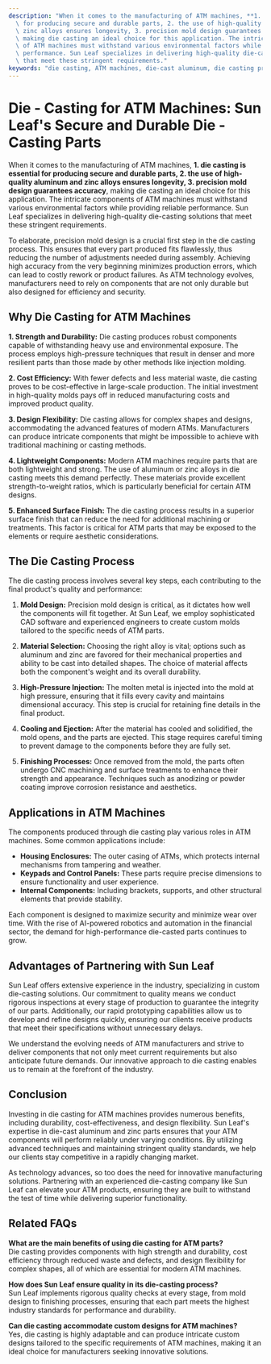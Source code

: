 ```yaml
---
description: "When it comes to the manufacturing of ATM machines, **1. die casting is essential\
  \ for producing secure and durable parts, 2. the use of high-quality aluminum and\
  \ zinc alloys ensures longevity, 3. precision mold design guarantees accuracy**,\
  \ making die casting an ideal choice for this application. The intricate components\
  \ of ATM machines must withstand various environmental factors while providing reliable\
  \ performance. Sun Leaf specializes in delivering high-quality die-casting solutions\
  \ that meet these stringent requirements."
keywords: "die casting, ATM machines, die-cast aluminum, die casting process"
---
```

# Die - Casting for ATM Machines: Sun Leaf's Secure and Durable Die - Casting Parts

When it comes to the manufacturing of ATM machines, **1. die casting is essential for producing secure and durable parts, 2. the use of high-quality aluminum and zinc alloys ensures longevity, 3. precision mold design guarantees accuracy**, making die casting an ideal choice for this application. The intricate components of ATM machines must withstand various environmental factors while providing reliable performance. Sun Leaf specializes in delivering high-quality die-casting solutions that meet these stringent requirements.

To elaborate, precision mold design is a crucial first step in the die casting process. This ensures that every part produced fits flawlessly, thus reducing the number of adjustments needed during assembly. Achieving high accuracy from the very beginning minimizes production errors, which can lead to costly rework or product failures. As ATM technology evolves, manufacturers need to rely on components that are not only durable but also designed for efficiency and security.

## Why Die Casting for ATM Machines

**1. Strength and Durability:** Die casting produces robust components capable of withstanding heavy use and environmental exposure. The process employs high-pressure techniques that result in denser and more resilient parts than those made by other methods like injection molding.

**2. Cost Efficiency:** With fewer defects and less material waste, die casting proves to be cost-effective in large-scale production. The initial investment in high-quality molds pays off in reduced manufacturing costs and improved product quality.

**3. Design Flexibility:** Die casting allows for complex shapes and designs, accommodating the advanced features of modern ATMs. Manufacturers can produce intricate components that might be impossible to achieve with traditional machining or casting methods.

**4. Lightweight Components:** Modern ATM machines require parts that are both lightweight and strong. The use of aluminum or zinc alloys in die casting meets this demand perfectly. These materials provide excellent strength-to-weight ratios, which is particularly beneficial for certain ATM designs.

**5. Enhanced Surface Finish:** The die casting process results in a superior surface finish that can reduce the need for additional machining or treatments. This factor is critical for ATM parts that may be exposed to the elements or require aesthetic considerations.

## The Die Casting Process

The die casting process involves several key steps, each contributing to the final product's quality and performance:

1. **Mold Design:** Precision mold design is critical, as it dictates how well the components will fit together. At Sun Leaf, we employ sophisticated CAD software and experienced engineers to create custom molds tailored to the specific needs of ATM parts.

2. **Material Selection:** Choosing the right alloy is vital; options such as aluminum and zinc are favored for their mechanical properties and ability to be cast into detailed shapes. The choice of material affects both the component's weight and its overall durability.

3. **High-Pressure Injection:** The molten metal is injected into the mold at high pressure, ensuring that it fills every cavity and maintains dimensional accuracy. This step is crucial for retaining fine details in the final product.

4. **Cooling and Ejection:** After the material has cooled and solidified, the mold opens, and the parts are ejected. This stage requires careful timing to prevent damage to the components before they are fully set.

5. **Finishing Processes:** Once removed from the mold, the parts often undergo CNC machining and surface treatments to enhance their strength and appearance. Techniques such as anodizing or powder coating improve corrosion resistance and aesthetics.

## Applications in ATM Machines

The components produced through die casting play various roles in ATM machines. Some common applications include:

- **Housing Enclosures:** The outer casing of ATMs, which protects internal mechanisms from tampering and weather.
- **Keypads and Control Panels:** These parts require precise dimensions to ensure functionality and user experience.
- **Internal Components:** Including brackets, supports, and other structural elements that provide stability.

Each component is designed to maximize security and minimize wear over time. With the rise of AI-powered robotics and automation in the financial sector, the demand for high-performance die-casted parts continues to grow.

## Advantages of Partnering with Sun Leaf

Sun Leaf offers extensive experience in the industry, specializing in custom die-casting solutions. Our commitment to quality means we conduct rigorous inspections at every stage of production to guarantee the integrity of our parts. Additionally, our rapid prototyping capabilities allow us to develop and refine designs quickly, ensuring our clients receive products that meet their specifications without unnecessary delays.

We understand the evolving needs of ATM manufacturers and strive to deliver components that not only meet current requirements but also anticipate future demands. Our innovative approach to die casting enables us to remain at the forefront of the industry.

## Conclusion

Investing in die casting for ATM machines provides numerous benefits, including durability, cost-effectiveness, and design flexibility. Sun Leaf's expertise in die-cast aluminum and zinc parts ensures that your ATM components will perform reliably under varying conditions. By utilizing advanced techniques and maintaining stringent quality standards, we help our clients stay competitive in a rapidly changing market.

As technology advances, so too does the need for innovative manufacturing solutions. Partnering with an experienced die-casting company like Sun Leaf can elevate your ATM products, ensuring they are built to withstand the test of time while delivering superior functionality.

## Related FAQs

**What are the main benefits of using die casting for ATM parts?**  
Die casting provides components with high strength and durability, cost efficiency through reduced waste and defects, and design flexibility for complex shapes, all of which are essential for modern ATM machines.

**How does Sun Leaf ensure quality in its die-casting process?**  
Sun Leaf implements rigorous quality checks at every stage, from mold design to finishing processes, ensuring that each part meets the highest industry standards for performance and durability.

**Can die casting accommodate custom designs for ATM machines?**  
Yes, die casting is highly adaptable and can produce intricate custom designs tailored to the specific requirements of ATM machines, making it an ideal choice for manufacturers seeking innovative solutions.
